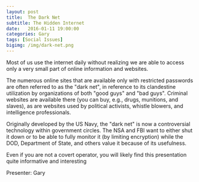 ```yaml
---
layout: post
title:  The Dark Net
subtitle: The Hidden Internet
date:   2016-01-11 19:00:00
categories: Gary
tags: [Social Issues]
bigimg: /img/dark-net.png
---
```


Most of us use the internet daily without realizing we are able to access only a very small part of online information and websites. 

The numerous online sites that are available only with restricted passwords are often referred to as the "dark net", in reference to its clandestine utilization by organizations of both "good guys" and "bad guys". Criminal websites are available there (you can buy, e.g., drugs, munitions, and slaves), as are websites used by political activists, whistle blowers, and intelligence professionals. 

Originally developed by the US Navy, the "dark net" is now a controversial technology within government circles. The NSA and FBI want to either shut it down or to be able to fully monitor it (by limiting encryption) while the DOD, Department of State, and others value it because of its usefulness. 

Even if you are not a covert operator, you will likely find this presentation quite informative and interesting

Presenter: Gary

